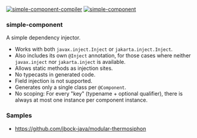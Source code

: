 [![simple-component-compiler](https://maven-badges.herokuapp.com/maven-central/io.github.jbock-java/simple-component-compiler/badge.svg?color=grey&subject=simple-component-compiler)](https://maven-badges.herokuapp.com/maven-central/io.github.jbock-java/simple-component-compiler)
[![simple-component](https://maven-badges.herokuapp.com/maven-central/io.github.jbock-java/simple-component/badge.svg?subject=simple-component)](https://maven-badges.herokuapp.com/maven-central/io.github.jbock-java/simple-component)

### simple-component

A simple dependency injector. 

* Works with both `javax.inject.Inject` or `jakarta.inject.Inject`.
* Also includes its own `@Inject` annotation, for those cases where neither `javax.inject` nor `jakarta.inject` is available.
* Allows static methods as injection sites.
* No typecasts in generated code.
* Field injection is not supported.
* Generates only a single class per `@Component`.
* No scoping: For every "key" (typename + optional qualifier), there is always at most one instance per component instance.

### Samples

* https://github.com/jbock-java/modular-thermosiphon
